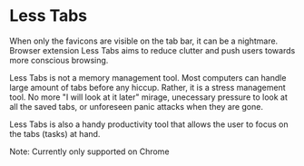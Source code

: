 # Less Tabs

When only the favicons are visible on the tab bar, it can be a nightmare. Browser extension Less Tabs aims to reduce clutter and push users towards more conscious browsing. 

Less Tabs is not a memory management tool. Most computers can handle large amount of tabs before any hiccup. Rather, it is a stress management tool. No more "I will look at it later" mirage, unecessary pressure to look at all the saved tabs, or unforeseen panic attacks when they are gone.

Less Tabs is also a handy productivity tool that allows the user to focus on the tabs (tasks) at hand. 

Note: Currently only supported on Chrome 
